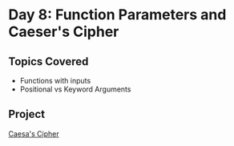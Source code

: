 # Day 8: Function Parameters and Caeser's Cipher

## Topics Covered
- Functions with inputs
- Positional vs Keyword Arguments


## Project
[Caesa's Cipher]()